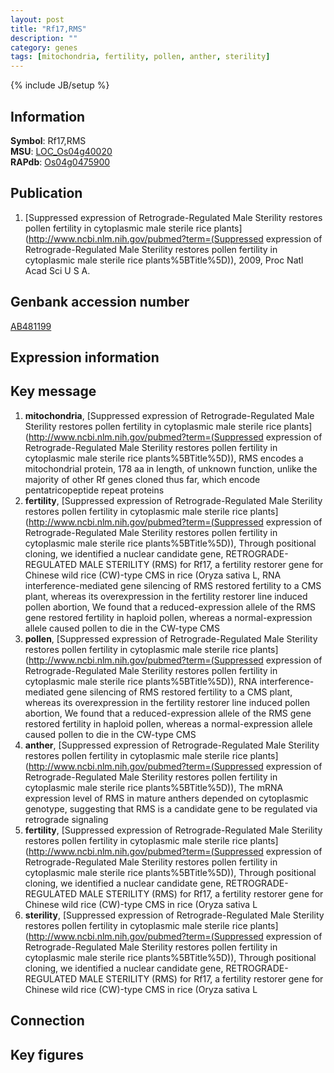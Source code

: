 ```yaml
---
layout: post
title: "Rf17,RMS"
description: ""
category: genes
tags: [mitochondria, fertility, pollen, anther, sterility]
---
```

{% include JB/setup %}

## Information
__Symbol__: Rf17,RMS  
__MSU__: [LOC_Os04g40020](http://rice.plantbiology.msu.edu/cgi-bin/ORF_infopage.cgi?orf=LOC_Os04g40020)  
__RAPdb__: [Os04g0475900](http://rapdb.dna.affrc.go.jp/viewer/gbrowse_details/irgsp1?name=Os04g0475900)  

## Publication
1. [Suppressed expression of Retrograde-Regulated Male Sterility restores pollen fertility in cytoplasmic male sterile rice plants](http://www.ncbi.nlm.nih.gov/pubmed?term=(Suppressed expression of Retrograde-Regulated Male Sterility restores pollen fertility in cytoplasmic male sterile rice plants%5BTitle%5D)), 2009, Proc Natl Acad Sci U S A.

## Genbank accession number
[AB481199](http://www.ncbi.nlm.nih.gov/nuccore/AB481199)

## Expression information

## Key message
1. __mitochondria__, [Suppressed expression of Retrograde-Regulated Male Sterility restores pollen fertility in cytoplasmic male sterile rice plants](http://www.ncbi.nlm.nih.gov/pubmed?term=(Suppressed expression of Retrograde-Regulated Male Sterility restores pollen fertility in cytoplasmic male sterile rice plants%5BTitle%5D)),  RMS encodes a mitochondrial protein, 178 aa in length, of unknown function, unlike the majority of other Rf genes cloned thus far, which encode pentatricopeptide repeat proteins
2. __fertility__, [Suppressed expression of Retrograde-Regulated Male Sterility restores pollen fertility in cytoplasmic male sterile rice plants](http://www.ncbi.nlm.nih.gov/pubmed?term=(Suppressed expression of Retrograde-Regulated Male Sterility restores pollen fertility in cytoplasmic male sterile rice plants%5BTitle%5D)),  Through positional cloning, we identified a nuclear candidate gene, RETROGRADE-REGULATED MALE STERILITY (RMS) for Rf17, a fertility restorer gene for Chinese wild rice (CW)-type CMS in rice (Oryza sativa L, RNA interference-mediated gene silencing of RMS restored fertility to a CMS plant, whereas its overexpression in the fertility restorer line induced pollen abortion, We found that a reduced-expression allele of the RMS gene restored fertility in haploid pollen, whereas a normal-expression allele caused pollen to die in the CW-type CMS
3. __pollen__, [Suppressed expression of Retrograde-Regulated Male Sterility restores pollen fertility in cytoplasmic male sterile rice plants](http://www.ncbi.nlm.nih.gov/pubmed?term=(Suppressed expression of Retrograde-Regulated Male Sterility restores pollen fertility in cytoplasmic male sterile rice plants%5BTitle%5D)),  RNA interference-mediated gene silencing of RMS restored fertility to a CMS plant, whereas its overexpression in the fertility restorer line induced pollen abortion, We found that a reduced-expression allele of the RMS gene restored fertility in haploid pollen, whereas a normal-expression allele caused pollen to die in the CW-type CMS
4. __anther__, [Suppressed expression of Retrograde-Regulated Male Sterility restores pollen fertility in cytoplasmic male sterile rice plants](http://www.ncbi.nlm.nih.gov/pubmed?term=(Suppressed expression of Retrograde-Regulated Male Sterility restores pollen fertility in cytoplasmic male sterile rice plants%5BTitle%5D)),  The mRNA expression level of RMS in mature anthers depended on cytoplasmic genotype, suggesting that RMS is a candidate gene to be regulated via retrograde signaling
5. __fertility__, [Suppressed expression of Retrograde-Regulated Male Sterility restores pollen fertility in cytoplasmic male sterile rice plants](http://www.ncbi.nlm.nih.gov/pubmed?term=(Suppressed expression of Retrograde-Regulated Male Sterility restores pollen fertility in cytoplasmic male sterile rice plants%5BTitle%5D)),  Through positional cloning, we identified a nuclear candidate gene, RETROGRADE-REGULATED MALE STERILITY (RMS) for Rf17, a fertility restorer gene for Chinese wild rice (CW)-type CMS in rice (Oryza sativa L
6. __sterility__, [Suppressed expression of Retrograde-Regulated Male Sterility restores pollen fertility in cytoplasmic male sterile rice plants](http://www.ncbi.nlm.nih.gov/pubmed?term=(Suppressed expression of Retrograde-Regulated Male Sterility restores pollen fertility in cytoplasmic male sterile rice plants%5BTitle%5D)),  Through positional cloning, we identified a nuclear candidate gene, RETROGRADE-REGULATED MALE STERILITY (RMS) for Rf17, a fertility restorer gene for Chinese wild rice (CW)-type CMS in rice (Oryza sativa L

## Connection

## Key figures


